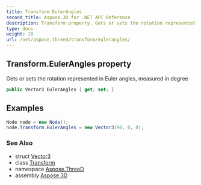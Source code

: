 ```yaml
---
title: Transform.EulerAngles
second_title: Aspose.3D for .NET API Reference
description: Transform property. Gets or sets the rotation represented in Euler angles measured in degree
type: docs
weight: 10
url: /net/aspose.threed/transform/eulerangles/
---
```

## Transform.EulerAngles property

Gets or sets the rotation represented in Euler angles, measured in degree

```csharp
public Vector3 EulerAngles { get; set; }
```

## Examples

```csharp
Node node = new Node();
node.Transform.EulerAngles = new Vector3(90, 0, 0);
```

### See Also

* struct [Vector3](../../../aspose.threed.utilities/vector3/)
* class [Transform](../)
* namespace [Aspose.ThreeD](../../transform/)
* assembly [Aspose.3D](../../../)


